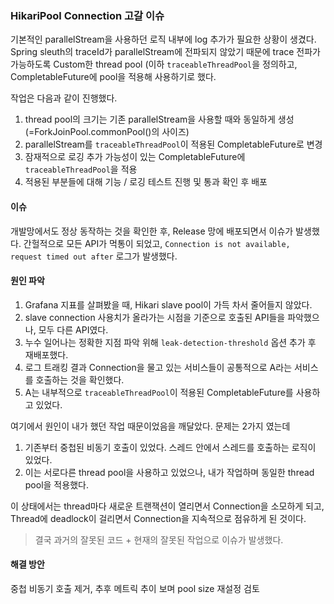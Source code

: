 ### HikariPool Connection 고갈 이슈

기본적인 parallelStream을 사용하던 로직 내부에 log 추가가 필요한 상황이 생겼다. Spring sleuth의 traceId가 parallelStream에 전파되지 않았기 때문에 trace 전파가 가능하도록 Custom한 thread pool (이하 `traceableThreadPool`을 정의하고, CompletableFuture에 pool을 적용해 사용하기로 했다.

작업은 다음과 같이 진행했다.
1. thread pool의 크기는 기존 parallelStream을 사용할 때와 동일하게 생성 (=ForkJoinPool.commonPool()의 사이즈)
2. parallelStream를 `traceableThreadPool`이 적용된 CompletableFuture로 변경
3. 잠재적으로 로깅 추가 가능성이 있는 CompletableFuture에 `traceableThreadPool`을 적용
4. 적용된 부분들에 대해 기능 / 로깅 테스트 진행 및 통과 확인 후 배포

#### 이슈
개발망에서도 정상 동작하는 것을 확인한 후, Release 망에 배포되면서 이슈가 발생했다. 간헐적으로 모든 API가 먹통이 되었고, `Connection is not available, request timed out after` 로그가 발생했다.

#### 원인 파악

1. Grafana 지표를 살펴봤을 때, Hikari slave pool이 가득 차서 줄어들지 않았다.
2. slave connection 사용치가 올라가는 시점을 기준으로 호출된 API들을 파악했으나, 모두 다른 API였다.
3. 누수 일어나는 정확한 지점 파악 위해 `leak-detection-threshold` 옵션 추가 후 재배포했다.
4. 로그 트래킹 결과 Connection을 물고 있는 서비스들이 공통적으로 A라는 서비스를 호출하는 것을 확인했다.
5. A는 내부적으로 `traceableThreadPool`이 적용된 CompletableFuture를 사용하고 있었다.

여기에서 원인이 내가 했던 작업 때문이었음을 깨달았다. 문제는 2가지 였는데

1. 기존부터 중첩된 비동기 호출이 있었다. 스레드 안에서 스레드를 호출하는 로직이 있었다.
2. 이는 서로다른 thread pool을 사용하고 있었으나, 내가 작업하며 동일한 thread pool을 적용했다.

이 상태에서는 thread마다 새로운 트랜잭션이 열리면서 Connection을 소모하게 되고, Thread에 deadlock이 걸리면서 Connection을 지속적으로 점유하게 된 것이다.

> 결국 과거의 잘못된 코드 + 현재의 잘못된 작업으로 이슈가 발생했다.

#### 해결 방안
중첩 비동기 호출 제거, 추후 메트릭 추이 보며 pool size 재설정 검토